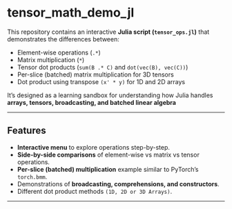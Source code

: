 # tensor_math_demo_jl

This repository contains an interactive **Julia script (`tensor_ops.jl`)** that demonstrates the differences between:
- Element-wise operations (`.*`)
- Matrix multiplication (`*`)
- Tensor dot products (`sum(B .* C)` and `dot(vec(B), vec(C))`)
- Per-slice (batched) matrix multiplication for 3D tensors
- Dot product using transpose `(x' * y)` for 1D and 2D arrays

It’s designed as a learning sandbox for understanding how Julia handles **arrays, tensors, broadcasting, and batched linear algebra** 

---

## Features
- **Interactive menu** to explore operations step-by-step.
- **Side-by-side comparisons** of element-wise vs matrix vs tensor operations.
- **Per-slice (batched) multiplication** example similar to PyTorch’s `torch.bmm`.
- Demonstrations of **broadcasting, comprehensions, and constructors**.
- Different dot product methods `(1D, 2D or 3D Arrays)`.
---
